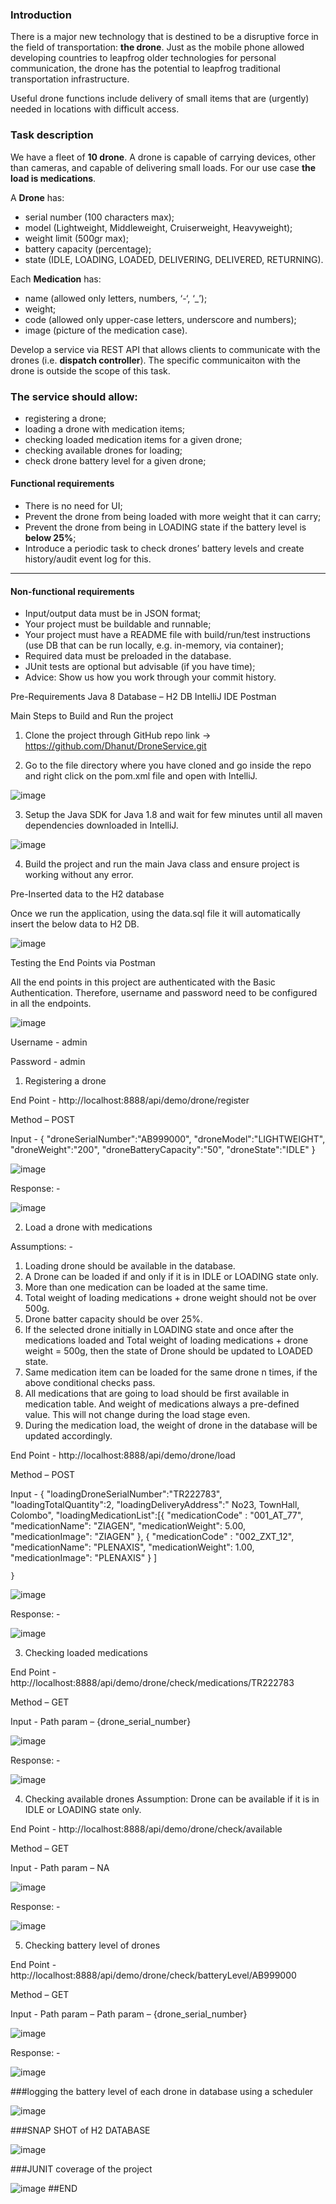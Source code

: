 ### Introduction

There is a major new technology that is destined to be a disruptive force in the field of transportation: **the drone**. Just as the mobile phone allowed developing countries to leapfrog older technologies for personal communication, the drone has the potential to leapfrog traditional transportation infrastructure.

Useful drone functions include delivery of small items that are (urgently) needed in locations with difficult access.

### Task description

We have a fleet of **10 drone**. A drone is capable of carrying devices, other than cameras, and capable of delivering small loads. For our use case **the load is medications**.

A **Drone** has:
- serial number (100 characters max);
- model (Lightweight, Middleweight, Cruiserweight, Heavyweight);
- weight limit (500gr max);
- battery capacity (percentage);
- state (IDLE, LOADING, LOADED, DELIVERING, DELIVERED, RETURNING).

Each **Medication** has: 
- name (allowed only letters, numbers, ‘-‘, ‘_’);
- weight;
- code (allowed only upper-case letters, underscore and numbers);
- image (picture of the medication case).

Develop a service via REST API that allows clients to communicate with the drones (i.e. **dispatch controller**). The specific communicaiton with the drone is outside the scope of this task. 


### The service should allow:

- registering a drone;
- loading a drone with medication items;
- checking loaded medication items for a given drone; 
- checking available drones for loading;
- check drone battery level for a given drone;

#### Functional requirements

- There is no need for UI;
- Prevent the drone from being loaded with more weight that it can carry;
- Prevent the drone from being in LOADING state if the battery level is **below 25%**;
- Introduce a periodic task to check drones’ battery levels and create history/audit event log for this.

---

#### Non-functional requirements

- Input/output data must be in JSON format;
- Your project must be buildable and runnable;
- Your project must have a README file with build/run/test instructions (use DB that can be run locally, e.g. in-memory, via container);
- Required data must be preloaded in the database.
- JUnit tests are optional but advisable (if you have time);
- Advice: Show us how you work through your commit history.

Pre-Requirements
        Java 8
        Database – H2 DB
        IntelliJ IDE
        Postman
        
Main Steps to Build and Run the project

01.	Clone the project through GitHub repo link -> https://github.com/Dhanut/DroneService.git
          
          
02.	Go to the file directory where you have cloned and go inside the repo and right click on the pom.xml file and open with IntelliJ.

![image](https://user-images.githubusercontent.com/24970163/209461507-b78e375d-c064-43f4-8dbf-aa94046e0d9d.png)
 
03.	Setup the Java SDK for Java 1.8 and wait for few minutes until all maven dependencies downloaded in IntelliJ.

![image](https://user-images.githubusercontent.com/24970163/209461521-c91a83bb-6944-45e5-b55d-a5d3df4954cd.png)

04.	Build the project and run the main Java class and ensure project is working without any error.

Pre-Inserted data to the H2 database

Once we run the application, using the data.sql file it will automatically insert the below data to H2 DB.
 

![image](https://user-images.githubusercontent.com/24970163/209461537-ac5a143f-e318-4734-b6c5-d9308d78bc02.png)



Testing the End Points via Postman

All the end points in this project are authenticated with the Basic Authentication. Therefore, username and password need to be configured in all the endpoints.
 
 ![image](https://user-images.githubusercontent.com/24970163/209461544-f8ec1cc1-2a69-4d4a-b4ec-58685e8f7ad3.png)

Username - admin

Password - admin 
01.	Registering a drone


End Point - http://localhost:8888/api/demo/drone/register


Method – POST


Input - {
   	    "droneSerialNumber":"AB999000",
    "droneModel":"LIGHTWEIGHT",
    "droneWeight":"200",
    "droneBatteryCapacity":"50",
    "droneState":"IDLE"
}
 
 ![image](https://user-images.githubusercontent.com/24970163/209461558-a38fbe0c-184b-4974-b303-7dce5cb5bbee.png)


Response: - 

 ![image](https://user-images.githubusercontent.com/24970163/209461561-7f27f367-1fd5-48dc-b574-95599fd71589.png)


02.	Load a drone with medications

Assumptions: -

01.	Loading drone should be available in the database.
02.	A Drone can be loaded if and only if it is in IDLE or LOADING state only.
03.	More than one medication can be loaded at the same time.
04.	Total weight of loading medications + drone weight should not be over 500g.
05.	Drone batter capacity should be over 25%.
06.	If the selected drone initially in LOADING state and once after the medications loaded and Total weight of loading medications + drone weight = 500g, then the state of Drone should be updated to LOADED state.
07.	Same medication item can be loaded for the same drone n times, if the above conditional checks pass.
08.	All medications that are going to load should be first available in medication table. And weight of medications always a pre-defined value. This will not change during the load stage even.
09.	During the medication load, the weight of drone in the database will be updated accordingly.

End Point - http://localhost:8888/api/demo/drone/load


Method    – POST


Input        -  {
    "loadingDroneSerialNumber":"TR222783",
    "loadingTotalQuantity":2,
    "loadingDeliveryAddress":" No23, TownHall, Colombo",
    "loadingMedicationList":[{
    "medicationCode" : "001_AT_77",
    "medicationName": "ZIAGEN",
    "medicationWeight": 5.00,
    "medicationImage": "ZIAGEN" },
{
    "medicationCode" : "002_ZXT_12",
    "medicationName": "PLENAXIS",
    "medicationWeight": 1.00,
    "medicationImage": "PLENAXIS" }
  ]

 	}

![image](https://user-images.githubusercontent.com/24970163/209461579-c87d212f-5119-4a56-9d30-c09e5b32e6d5.png)

 

Response: - 
 
 ![image](https://user-images.githubusercontent.com/24970163/209461583-568ac7fb-ea50-4fc6-8586-d9cb6b5f1081.png)



03.	Checking loaded medications

End Point - http://localhost:8888/api/demo/drone/check/medications/TR222783

Method – GET

Input - Path param – {drone_serial_number}

 ![image](https://user-images.githubusercontent.com/24970163/209461595-91d35cbe-6c9b-42a3-bc78-79fcced5d237.png)


Response: - 
 
![image](https://user-images.githubusercontent.com/24970163/209461601-84d7264a-b182-48d7-828e-6d10e2acc48b.png)



04.	Checking available drones
Assumption: Drone can be available if it is in IDLE or LOADING state only.

End Point - http://localhost:8888/api/demo/drone/check/available

Method – GET

Input - Path param – NA

![image](https://user-images.githubusercontent.com/24970163/209461612-da531e3f-d694-45d0-86ce-566e3f518136.png)

 
Response: - 
 
![image](https://user-images.githubusercontent.com/24970163/209461615-33618f1c-9d3f-422f-9c29-2112136f625e.png)

05.	Checking battery level of drones

End Point - http://localhost:8888/api/demo/drone/check/batteryLevel/AB999000

Method – GET

Input - Path param – Path param – {drone_serial_number}

![image](https://user-images.githubusercontent.com/24970163/209461624-6248990c-e98f-4749-ac55-fb426452e6f1.png)

 
Response: - 
 

![image](https://user-images.githubusercontent.com/24970163/209461628-de2635e8-0453-4473-9f14-ab5c00679328.png)



###logging the battery level of each drone in database using a scheduler
 
 ![image](https://user-images.githubusercontent.com/24970163/209461636-0242c95e-2ad5-445d-b219-b956799e121a.png)

###SNAP SHOT of H2 DATABASE
 
![image](https://user-images.githubusercontent.com/24970163/209461646-c4ee72cf-3ee1-40f7-9e97-7f5980f8f5b7.png)

###JUNIT coverage of the project

![image](https://user-images.githubusercontent.com/24970163/209467381-b7b7f508-8b1b-41b2-b314-29c3fb59bfea.png)
##END
